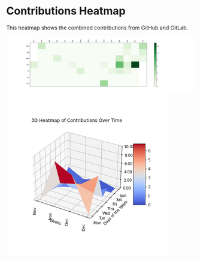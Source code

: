 # Contributions Heatmap

This heatmap shows the combined contributions from GitHub and GitLab.

![Contributions Heatmap](contributions_heatmap.png)
![Contributions 3D Heatmap](contributions_heatmap_3d.png)
